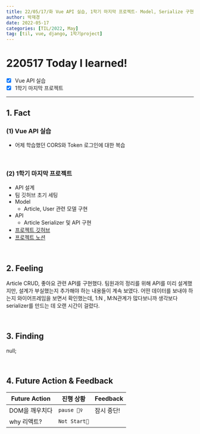 ```yaml
---
title: 22/05/17/화 Vue API 실습, 1학기 마지막 프로젝트- Model, Serialize 구현
author: 박재경
date: 2022-05-17
categories: [TIL/2022, May]
tag: [til, vue, django, 1학기project]
---
```


# 220517 Today I learned!

- [x] Vue API 실습
- [x] 1학기 마지막 프로젝트

---

## 1. Fact 

### (1)  Vue API 실습

- 어제 학습했던 CORS와 Token 로그인에 대한 복습

<br>

### (2) 1학기 마지막 프로젝트

- API 설계
- 팀 깃허브 초기 세팅 
- Model 
  - Article, User 관련 모델 구현 
- API
  - Article Serializer 및 API 구현
- [프로젝트 깃허브](https://github.com/JaeKP/MovieWiki)
- [프로젝트 노션](https://evanescent-tuba-146.notion.site/d71f0e701e314d7abfcf72ede38fe8b6)

<br>

## 2. Feeling

Article CRUD, 좋아요 관련 API를 구현했다. 팀원과의 정리를 위해 API를 미리 설계했지만, 설계가 부실했는지 추가해야 하는 내용들이 계속 보였다. 어떤 데이터를 보내야 하는지 와이어프레임을 보면서 확인했는데, 1:N , M:N관계가 많다보니까 생각보다 serializer를 만드는 데 오랜 시간이 걸렸다. 

<br>

## 3. Finding 

null;

<br>

## 4. Future Action & Feedback

| Future Action  | 진행 상황    | Feedback   |
| -------------- | ------------ | ---------- |
| DOM을 깨우치다 | `pause 🤦‍♀️`   | 잠시 중단! |
| why 리액트?    | `Not Start🌙` |            |

<br>

